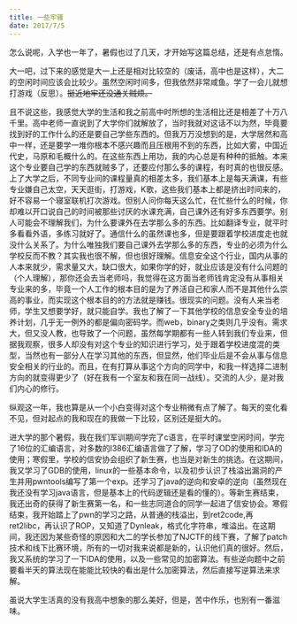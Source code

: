 ```yaml
---
title: 一些牢骚
date: 2017/7/5
---
```


怎么说呢，入学也一年了，暑假也过了几天，才开始写这篇总结，还是有点怠惰。

大一吧，过下来的感觉是大一上还是相对比较空的（废话，高中也是这样），大二的空闲时间应该会比较少。虽然空闲时间多，但我依然非常咸鱼。学了一会儿就想打游戏（反思）。<s>挺近地牢还没通关贼烦。</s>

且不说这些，我感觉大学的生活和我之前高中时所想的生活相比还是相差了十万八千里。高中老师一直说到了大学你们就解放了，当时我就对这话不以为然，毕竟要找到好的工作什么的还是要自己学些东西的。但我万万没想到的是，大学居然和高中一样，还是要学一堆你根本不感兴趣而且压根用不到的东西，比如大雾，中国近代史，马原和毛概什么的。在这些东西上用功，我的内心总是有种种的抵触。本来这个专业要自己学的东西就贼多了，还要应付那么多的课程，有时真的也很反感。上了大学之后，不同专业间的课程量真的相差太多，我们基本上是每天满课，有些专业嫌自己太空，天天逛街，打游戏，K歌，这些我们基本上都是挤出时间来的，好不容易一个寝室联机打次游戏。但别人问你每天这么忙，在忙些什么的时候，你却难以开口说自己的时间被那些讨厌的水课充满，自己课外还有好多东西要学。别人可能会不理解我们，为什么要课外在去学那么多的东西。比如翻译专业，就平时多看看外语，多练习就好了。通信什么的虽然课也多，但是要跟着学校进度走也就没什么关系了。为什么唯独我们要自己课外去学那么多的东西，专业的必须为什么学校反而不教？其实我也很不解，但也很好理解。信息安全这个行业，国内从事的人本来就少，需求量又大，缺口很大，如果你学的好，就业应该是没有什么问题的（个人理解），那你还会去当老师吗，我觉得在这方面当老师钱肯定没有从事相关专业来的多，毕竟一个人工作的根本目的是为了养活自己和家人而不是其他什么崇高的事业，而实现这个根本目的的方法就是赚钱。很现实的问题。没有人来当老师，学生又想要学好，就只能自学。我也了解了一下其他学校的信息安全专业的培养计划，几乎无一例外的都是偏向密码学。而web，binary之类则几乎没有。需求大，但又没人教，也导致了一个问题，虽然每学期都有一些人转到我们专业来，但据我观察，很多人却没有对这个专业的知识进行学习，处于跟着学校进度混的类型，当然也有一部分人在学习其他的东西，但显然，他们毕业后是不会从事与信息安全相关的行业的。而且，在有打算从事这个方向的同学中，和我一样选择二进制方向的就变得更少了（好在我有一个室友和我在同一战线）。交流的人少，是对我们内心的修行。

纵观这一年，我也算是从一个小白变得对这个专业稍微有点了解了。每天的变化看不见，但对起点的我和现在的我做一下比较，区别还是挺大的。

进大学的那个暑假，我在我们军训期间学完了c语言，在平时课堂空闲时间，学完了16位的汇编语言，对多数的I386汇编语言做了了解，学习了OD的使用和IDA的使用；寒假里，学校的信安协会组织了新生赛，也当是对新生的挑选。在这期间，我又学习了GDB的使用，linux的一些基本命令，以及初步认识了栈溢出漏洞的产生并用pwntools编写了第一个exp。还学习了java的逆向和安卓的逆向（虽然现在我还没有学习java语言，但是基本上的代码逻辑还是看的懂的）。等新生赛结束，我还出奇的获得了新生赛第一名，和一些志同道合的同学一起进了信安协会。寒假结束，我开始踏上了pwn的学习之路，从普通的栈溢出，到ret2code,再ret2libc，再认识了ROP，又知道了Dynleak，格式化字符串，堆溢出。在这期间，我还因为某些奇怪的原因和大二的学长参加了NJCTF的线下赛，了解了patch技术和线下比赛环境，所有的一切对我来说都是新的，认识他们真的很好。然后，我又系统的学习了一下IDA的使用，以及一些常见的加密算法。有些逆向题中之前要看半天的算法现在能能比较快的看出是什么加密算法，然后直接写逆算法来求解。

虽说大学生活真的没有我高中想象的那么美好，但是，苦中作乐，也别有一番滋味。